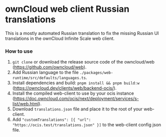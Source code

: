 # ownCloud web client Russian translations
This is a mostly automated Russian translation to fix the missing Russian UI translations in the ownCloud Infinite Scale web client.

### How to use

1. `git clone` or download the release source code of the owncloud/web (https://github.com/owncloud/web).
2. Add Russian language to the file `./packages/web-runtime/src/defaults/languages.ts`.
3. Install dependencies and build: `pnpm install && pnpm build:w` (https://owncloud.dev/clients/web/backend-ocis/).
4. Install the compiled web-client to use by your ocis instance (https://doc.owncloud.com/ocis/next/deployment/services/s-list/web.html).
5. Download `translations.json` file and place it to the root of your web-client.
6. Add `"customTranslations": [{ "url": "https://ocis.test/translations.json" }]` to the web-client config json file.
